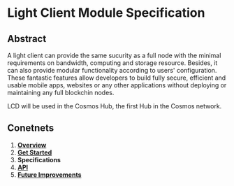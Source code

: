 # Light Client Module Specification

## Abstract

A light client can provide the same sucurity as a full node with the minimal requirements on bandwidth, computing and storage resource. Besides, it can also provide modular functionality according to users' configuration. These fantastic features allow developers to build fully secure, efficient and usable mobile apps, websites or any other applications without deploying or maintaining any full blockchin nodes.

LCD will be used in the Cosmos Hub, the first Hub in the Cosmos network.

## Conetnets

1. [**Overview**](https://github.com/irisnet/cosmos-sdk/blob/bianjie/lcd_spec/docs/spec/lcd/overview.md) 
2. [**Get Started**](https://github.com/irisnet/cosmos-sdk/blob/bianjie/lcd_spec/docs/spec/lcd/getting_started.md)
3. **Specifications**
4. [**API**](https://github.com/irisnet/cosmos-sdk/blob/bianjie/lcd_spec/docs/spec/lcd/api.md)
5. [**Future Improvements**](https://github.com/irisnet/cosmos-sdk/blob/bianjie/lcd_spec/docs/spec/lcd/Future%20Improvements.md)


